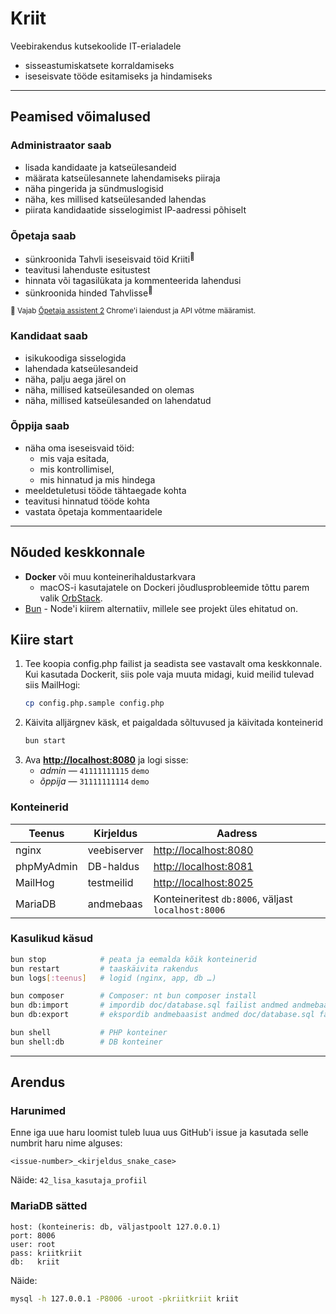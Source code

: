 # Kriit

Veebirakendus kutsekoolide IT-erialadele

* sisseastumiskatsete korraldamiseks
* iseseisvate tööde esitamiseks ja hindamiseks

---

## Peamised võimalused

### Administraator saab

- lisada kandidaate ja katseülesandeid
- määrata katseülesannete lahendamiseks piiraja
- näha pingerida ja sündmuslogisid
- näha, kes millised katseülesanded lahendas
- piirata kandidaatide sisselogimist IP-aadressi põhiselt

### Õpetaja saab

- sünkroonida Tahvli iseseisvaid töid Kriiti<sup>📌</sup>
- teavitusi lahenduste esitustest
- hinnata või tagasilükata ja kommenteerida lahendusi
- sünkroonida hinded Tahvlisse<sup>📌</sup>

<sup>📌 Vajab [Õpetaja assistent 2](http://kriit.eu/opetaja-assistent2) Chrome'i laiendust ja API võtme määramist.</sup>

### Kandidaat saab

- isikukoodiga sisselogida
- lahendada katseülesandeid
- näha, palju aega järel on
- näha, millised katseülesanded on olemas
- näha, millised katseülesanded on lahendatud

### Õppija saab

- näha oma iseseisvaid töid:
    - mis vaja esitada,
    - mis kontrollimisel,
    - mis hinnatud ja mis hindega
- meeldetuletusi tööde tähtaegade kohta
- teavitusi hinnatud tööde kohta
- vastata õpetaja kommentaaridele

---

## Nõuded keskkonnale

- **Docker** või muu konteinerihaldustarkvara
    - macOS-i kasutajatele on Dockeri jõudlusprobleemide tõttu parem valik [OrbStack](https://orbstack.dev/).
- [Bun](https://bun.sh/) - Node'i kiirem alternatiiv, millele see projekt üles ehitatud on.

## Kiire start

1. Tee koopia config.php failist ja seadista see vastavalt oma keskkonnale. Kui kasutada Dockerit, siis pole vaja muuta midagi, kuid meilid tulevad siis MailHogi:
   ```bash
   cp config.php.sample config.php
   ```
2. Käivita alljärgnev käsk, et paigaldada sõltuvused ja käivitada konteinerid
   ```bash
   bun start 
   ```
2. Ava **[http://localhost:8080](http://localhost:8080)** ja logi sisse:
    - *admin* — `41111111115` `demo`
    - *õppija* — `31111111114` `demo`

### Konteinerid

| Teenus     | Kirjeldus   | Aadress                                            |
|------------|-------------|----------------------------------------------------|
| nginx      | veebiserver | [http://localhost:8080](http://localhost:8080)     |
| phpMyAdmin | DB-haldus   | [http://localhost:8081](http://localhost:8081)     |
| MailHog    | testmeilid  | [http://localhost:8025](http://localhost:8025)     |
| MariaDB    | andmebaas   | Konteineritest `db:8006`, väljast `localhost:8006` |

### Kasulikud käsud

```bash
bun stop            # peata ja eemalda kõik konteinerid
bun restart         # taaskäivita rakendus
bun logs[:teenus]   # logid (nginx, app, db …)

bun composer        # Composer: nt bun composer install
bun db:import       # impordib doc/database.sql failist andmed andmebaasi
bun db:export       # ekspordib andmebaasist andmed doc/database.sql faili

bun shell           # PHP konteiner
bun shell:db        # DB konteiner
```

---

## Arendus

### Harunimed

Enne iga uue haru loomist tuleb luua uus GitHub'i issue ja kasutada selle numbrit haru nime alguses:

`<issue-number>_<kirjeldus_snake_case>`

Näide: `42_lisa_kasutaja_profiil`

### MariaDB sätted

```text
host: (konteineris: db, väljastpoolt 127.0.0.1)
port: 8006
user: root
pass: kriitkriit
db:   kriit
```

Näide:

```bash
mysql -h 127.0.0.1 -P8006 -uroot -pkriitkriit kriit
```
